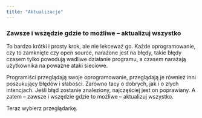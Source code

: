 ```yaml
---
title: "Aktualizacje"
---
```

### Zawsze i wszędzie gdzie to możliwe – aktualizuj wszystko

To bardzo krótki i prosty krok, ale nie lekceważ go. Każde oprogramowanie, czy to zamknięte czy open source, narażone jest na błędy, takie błędy czasem tylko powodują wadliwe działanie programu, a czasem narażają użytkownika na poważne ataki sieciowe.

Programiści przeglądają swoje oprogramowanie, przeglądają je również inni poszukujący błędów i słabości. Zarówno tacy o dobrych, jak i o złych intencjach. Jeśli błąd zostanie znaleziony, najczęściej jest on poprawiany. A zatem – zawsze i wszędzie gdzie to możliwe – aktualizuj wszystko.

Teraz wybierz przeglądarkę.
